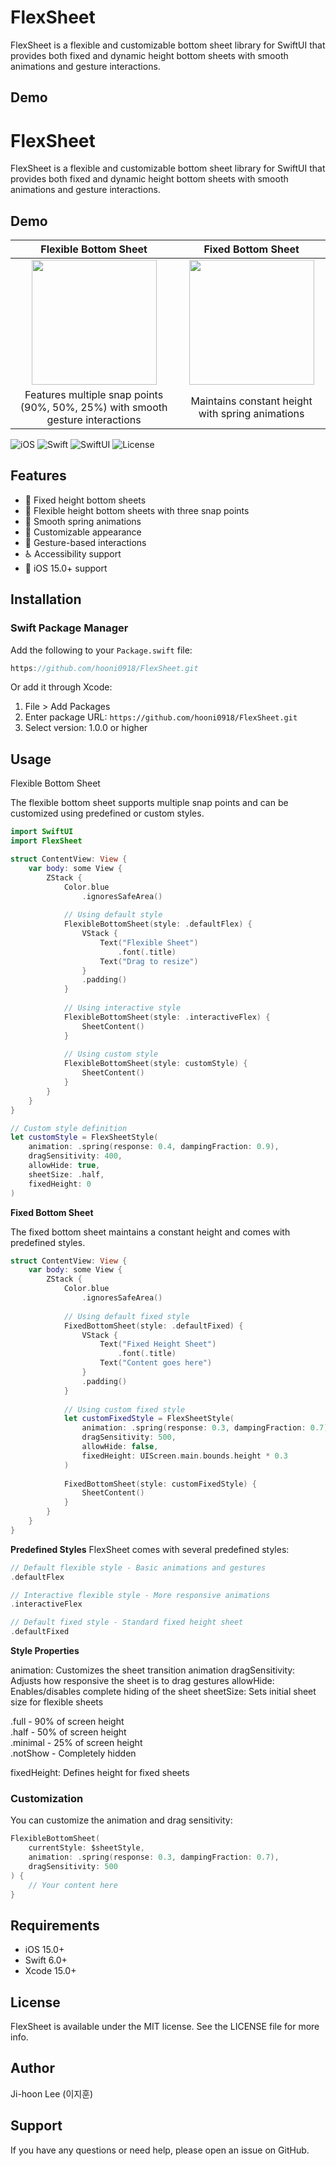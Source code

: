 
# FlexSheet

FlexSheet is a flexible and customizable bottom sheet library for SwiftUI that provides both fixed and dynamic height bottom sheets with smooth animations and gesture interactions.

## Demo

# FlexSheet

FlexSheet is a flexible and customizable bottom sheet library for SwiftUI that provides both fixed and dynamic height bottom sheets with smooth animations and gesture interactions.

## Demo

| Flexible Bottom Sheet | Fixed Bottom Sheet |
|:---:|:---:|
| <img src="https://github.com/user-attachments/assets/6085e733-df9e-4b7c-a74a-7cc0d67e77ae" width="200"> | <img src="https://github.com/user-attachments/assets/5afc30ec-237a-46b2-b699-730c6077b0e1" width="200"> |
| Features multiple snap points (90%, 50%, 25%) with smooth gesture interactions | Maintains constant height with spring animations |


![iOS](https://img.shields.io/badge/iOS-15.0%2B-blue)
![Swift](https://img.shields.io/badge/Swift-6.0-orange)
![SwiftUI](https://img.shields.io/badge/SwiftUI-2.0%2B-green)
![License](https://img.shields.io/badge/license-MIT-blue)

## Features

- 🎯 Fixed height bottom sheets
- 📏 Flexible height bottom sheets with three snap points
- 💫 Smooth spring animations
- 🎨 Customizable appearance
- 🔄 Gesture-based interactions
- ♿️ Accessibility support
- 📱 iOS 15.0+ support

## Installation

### Swift Package Manager

Add the following to your `Package.swift` file:

```swift
https://github.com/hooni0918/FlexSheet.git
```

Or add it through Xcode:
1. File > Add Packages
2. Enter package URL: `https://github.com/hooni0918/FlexSheet.git`
3. Select version: 1.0.0 or higher

## Usage
Flexible Bottom Sheet

The flexible bottom sheet supports multiple snap points and can be customized using predefined or custom styles.
```swift
import SwiftUI
import FlexSheet

struct ContentView: View {
    var body: some View {
        ZStack {
            Color.blue
                .ignoresSafeArea()
            
            // Using default style
            FlexibleBottomSheet(style: .defaultFlex) {
                VStack {
                    Text("Flexible Sheet")
                        .font(.title)
                    Text("Drag to resize")
                }
                .padding()
            }
            
            // Using interactive style
            FlexibleBottomSheet(style: .interactiveFlex) {
                SheetContent()
            }
            
            // Using custom style
            FlexibleBottomSheet(style: customStyle) {
                SheetContent()
            }
        }
    }
}

// Custom style definition
let customStyle = FlexSheetStyle(
    animation: .spring(response: 0.4, dampingFraction: 0.9),
    dragSensitivity: 400,
    allowHide: true,
    sheetSize: .half,
    fixedHeight: 0
)
```

**Fixed Bottom Sheet**

The fixed bottom sheet maintains a constant height and comes with predefined styles.

```swift
struct ContentView: View {
    var body: some View {
        ZStack {
            Color.blue
                .ignoresSafeArea()
            
            // Using default fixed style
            FixedBottomSheet(style: .defaultFixed) {
                VStack {
                    Text("Fixed Height Sheet")
                        .font(.title)
                    Text("Content goes here")
                }
                .padding()
            }
            
            // Using custom fixed style
            let customFixedStyle = FlexSheetStyle(
                animation: .spring(response: 0.3, dampingFraction: 0.7),
                dragSensitivity: 500,
                allowHide: false,
                fixedHeight: UIScreen.main.bounds.height * 0.3
            )
            
            FixedBottomSheet(style: customFixedStyle) {
                SheetContent()
            }
        }
    }
}
```
**Predefined Styles**
FlexSheet comes with several predefined styles:

```swift
// Default flexible style - Basic animations and gestures
.defaultFlex

// Interactive flexible style - More responsive animations
.interactiveFlex

// Default fixed style - Standard fixed height sheet
.defaultFixed
```
**Style Properties**

animation: Customizes the sheet transition animation
dragSensitivity: Adjusts how responsive the sheet is to drag gestures
allowHide: Enables/disables complete hiding of the sheet
sheetSize: Sets initial sheet size for flexible sheets

.full - 90% of screen height <br>
.half - 50% of screen height <br>
.minimal - 25% of screen height <br>
.notShow - Completely hidden

fixedHeight: Defines height for fixed sheets

### Customization

You can customize the animation and drag sensitivity:

```swift
FlexibleBottomSheet(
    currentStyle: $sheetStyle,
    animation: .spring(response: 0.3, dampingFraction: 0.7),
    dragSensitivity: 500
) {
    // Your content here
}
```

## Requirements

- iOS 15.0+
- Swift 6.0+
- Xcode 15.0+

## License

FlexSheet is available under the MIT license. See the LICENSE file for more info.

## Author

Ji-hoon Lee (이지훈)

## Support

If you have any questions or need help, please open an issue on GitHub.

